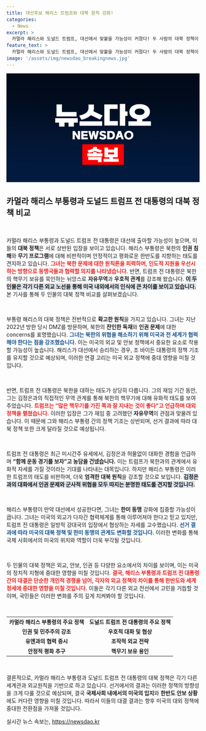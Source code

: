 ```yaml
---
title: 대선후보 해리스 트럼프와 대북 원칙 강화!
categories:
  - News
excerpt: >
  카멀라 해리스와 도널드 트럼프, 대선에서 맞붙을 가능성이 커졌다! 두 사람의 대북 정책이 극명히 갈리며 한반도에 미칠 영향은? 해리스의 원칙론과 트럼프의 유화적 접근, 이 대결의 결과는? 클릭해서 자세히 알아보세요!
feature_text: >
  카멀라 해리스와 도널드 트럼프, 대선에서 맞붙을 가능성이 커졌다! 두 사람의 대북 정책이 극명히 갈리며 한반도에 미칠 영향은? 해리스의 원칙론과 트럼프의 유화적 접근, 이 대결의 결과는? 클릭해서 자세히 알아보세요!
image: '/assets/img/newsdao_breakingnews.jpg'
---
```


<p><img src="/assets/img/newsdao_breakingnews.jpg" alt="firstkoreanews 속보" /></p>

<h2 data-ke-size="size26">카멀라 해리스 부통령과 도널드 트럼프 전 대통령의 대북 정책 비교</h2>

<p data-ke-size="size16">&nbsp;</p>

<p>카멀라 해리스 부통령과 도널드 트럼프 전 대통령은 대선에 출마할 가능성이 높으며, 이들의 <b>대북 정책</b>은 서로 상반된 입장을 보이고 있습니다. 해리스 부통령은 북한의 <b>인권 침해</b>와 <b>무기 프로그램</b>에 대해 비판적이며 안정적이고 평화로운 한반도를 지향하는 태도를 견지하고 있습니다. <b><span style="color: #ee2323;">그녀는 북한 문제에 대한 원칙론을 피력하며, 인도적 지원을 우선시하는 방향으로 동맹국들과 협력할 의지를 나타냈습니다.</span></b> 반면, 트럼프 전 대통령은 북한의 핵무기 보유를 묵인하는 뉘앙스로 <b>자유무역</b>과 <b>우호적 관계</b>를 강조해 왔습니다. <b><span style="background-color: #21538527;">이 두 인물은 각기 다른 외교 노선을 통해 미국 내외에서의 인식에 큰 차이를 보이고 있습니다.</span></b> 본 기사를 통해 두 인물의 대북 정책 비교를 살펴보겠습니다.</p>

<p data-ke-size="size16">&nbsp;</p>

<p>부통령 해리스의 대북 정책은 전반적으로 <b>확고한 원칙</b>을 가지고 있습니다. 그녀는 지난 2022년 방한 당시 DMZ를 방문하며, 북한의 <b>잔인한 독재</b>와 <b>인권 문제</b>에 대한 concerns를 표명했습니다. <b><span style="color: #1a5490;">그녀는 북한의 위협을 해소하기 위해 미국과 전 세계가 협력해야 한다는 점을 강조했습니다.</span></b> 이는 미국의 외교 및 안보 정책에서 중요한 요소로 작용할 가능성이 높습니다. 해리스가 대선에서 승리하는 경우, 조 바이든 대통령의 정책 기조를 유지할 것으로 예상되며, 이러한 연결 고리는 미국 외교 정책에 중대 영향을 미칠 것입니다.</p>

<p data-ke-size="size16">&nbsp;</p>

<p>반면, 트럼프 전 대통령은 북한을 대하는 태도가 상당히 다릅니다. 그의 재임 기간 동안, 그는 김정은과의 직접적인 무역 관계를 통해 북한의 핵무기에 대해 유화적 태도를 보여주었습니다. <b><span style="color: #ee2323;">트럼프는 “많은 핵무기를 가진 쪽과 잘 지내는 것이 좋다”고 언급하며 대외 정책을 펼쳤습니다.</span></b> 이러한 입장은 그가 재임 중 고려했던 <b>자유무역</b>의 관점과 맞물려 있습니다. 이 때문에 그와 해리스 부통령 간의 정책 기조는 상반되며, 선거 결과에 따라 대북 정책 또한 크게 달라질 것으로 예상됩니다.</p>

<p data-ke-size="size16">&nbsp;</p>

<p>트럼프 전 대통령은 최근 미시간주 유세에서, 김정은과 허물없이 대화한 경험을 언급하며 <b>“함께 운동 경기를 보자”고 농담을 건넸습니다.</b> 이는 트럼프가 북한과의 관계에서 유화적 자세를 가질 것이라는 기대를 나타내는 대목입니다. 하지만 해리스 부통령은 이러한 트럼프의 태도를 비판하며, 더욱 <b>엄격한 대북 원칙</b>을 강조할 것으로 보입니다. <b><span style="background-color: #21538527;">김정은과의 대화에서 인권 문제와 군사적 위협을 모두 따지는 분명한 태도를 견지할 것입니다.</span></b></p>

<p data-ke-size="size16">&nbsp;</p>

<p>해리스 부통령이 만약 대선에서 성공한다면, 그녀는 <b>한미 동맹</b> 강화에 집중할 가능성이 큽니다. 그녀는 미국의 외교가 다자간 협력체계를 통해 이루어져야 한다고 믿고 있지만, 트럼프 전 대통령은 일방적 강대국의 입장에서 협상하는 자세를 고수했습니다. <b><span style="color: #1a5490;">선거 결과에 따라 미국의 대북 정책 및 한미 동맹의 관계도 변화할 것입니다.</span></b> 이러한 변화를 통해 국제 사회에서의 미국의 위치와 역할이 더욱 부각될 것입니다.</p>

<p data-ke-size="size16">&nbsp;</p>

<p>두 인물의 대북 정책은 외교, 안보, 인권 등 다양한 요소에서의 차이를 보이며, 이는 미국의 정치적 지형에 중대한 영향을 미칠 것입니다. <b><span style="color: #ee2323;">결국, 해리스 부통령과 트럼프 전 대통령 간의 대결은 단순한 개인적 경쟁을 넘어, 각자의 외교 정책의 차이를 통해 <b>한반도와 세계 정세</b>에 중대한 영향을 미칠 것입니다.</span></b> 이들은 각기 다른 외교 전선에서 고민을 거듭할 것이며, 국민들은 이러한 변화를 주의 깊게 지켜봐야 할 것입니다. </p>

<p data-ke-size="size16">&nbsp;</p>

<table style="width: 100%;">
<tr>
<td style="text-align: center; height: 17px;"><b>카멀라 해리스 부통령의 주요 정책</b></td>
<td style="text-align: center; height: 17px;"><b>도널드 트럼프 전 대통령의 주요 정책</b></td>
</tr>
<tr>
<td style="text-align: center; height: 17px;"><b>인권 및 민주주의 강조</b></td>
<td style="text-align: center; height: 17px;"><b>우호적 대화 및 협상</b></td>
</tr>
<tr>
<td style="text-align: center; height: 17px;"><b>유엔과의 협력 중시</b></td>
<td style="text-align: center; height: 17px;"><b>조작적 외교 전략</b></td>
</tr>
<tr>
<td style="text-align: center; height: 17px;"><b>안정적 평화 추구</b></td>
<td style="text-align: center; height: 17px;"><b>핵무기 보유 용인</b></td>
</tr>
</table>

<p data-ke-size="size16">&nbsp;</p>

<p>결론적으로, 카멀라 해리스 부통령과 도널드 트럼프 전 대통령의 대북 정책은 각기 다른 세계관과 외교원칙을 기반으로 하고 있습니다. 선거에서의 결과는 이러한 정책의 방향성을 크게 다룰 것으로 예상되며, 결국 <b>국제사회 내에서의 미국의 입지</b>와 <b>한반도 안보 상황</b>에도 커다란 영향을 미칠 것입니다. 따라서 이들의 대결 결과는 향후 미국의 대외 정책에 중대한 전환점을 가져올 것입니다.</p>
실시간 뉴스 속보는, <a href="https://newsdao.kr" rel="dofollow">https://newsdao.kr</a>


